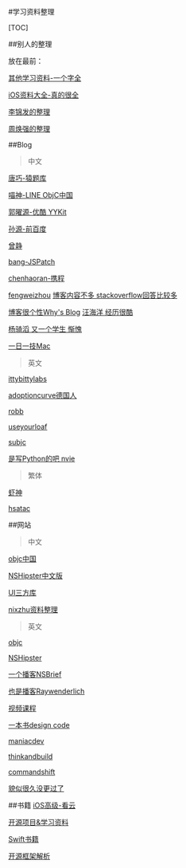 #学习资料整理

[TOC]

##别人的整理

放在最前：

[其他学习资料-一个字全](http://blog.jobbole.com/104313/)

[iOS资料大全-真的很全](https://github.com/jobbole/awesome-ios-cn#core-data)

[李锦发的整理](https://github.com/Aufree/trip-to-iOS)

[周焕强的整理](https://github.com/zhouhuanqiang/LearningIOS)

##Blog

> 中文

[唐巧-猿题库](http://blog.devtang.com)

[喵神-LINE ObjC中国](https://onevcat.com/#bloghttps://onevcat.com)

[郭曜源-优酷 YYKit](http://blog.ibireme.com)

[孙源-前百度](http://blog.sunnyxx.com)

[曾静](http://blog.devzeng.com/#blog)

[bang-JSPatch](http://blog.cnbang.net)

[chenhaoran-携程](http://www.hrchen.com)


[fengweizhou](http://blog.fengweizhou.com) 
[博客内容不多 stackoverflow回答比较多](http://stackoverflow.com/users/1089557/dopcn)

[博客很个性Why's Blog](http://blog.callmewhy.com)
[汪海洋 经历很酷](http://blog.callmewhy.com)

[杨骑滔 又一个学生 惭愧](http://kittenyang.com)

[一日一技Mac](https://workflowy.com/s/3jhIO3nGLH#)


>英文

[ittybittylabs](http://blog.ittybittyapps.com)

[adoptioncurve德国人](https://adoptioncurve.net)

[robb](http://robb.is)

[useyourloaf](http://useyourloaf.com)

[subjc](http://subjc.com)

[是写Python的吧 nvie](http://nvie.com)


>繁体

[虾神](http://blog.txx.im)

[hsatac](http://blog.hsatac.net)

##网站

>中文

[objc中国](https://objccn.io)

[NSHipster中文版](http://nshipster.cn)

[UI三方库](https://www.cocoacontrols.com)

[nixzhu资料整理](https://github.com/nixzhu/dev-blog)


>英文

[objc](https://www.objc.io)

[NSHipster](http://nshipster.com)

[一个播客NSBrief](http://nsbrief.com)

[也是播客Raywenderlich](https://www.raywenderlich.com)

[视频课程](http://tutsplus.com)

[一本书design code](https://designcode.io)

[maniacdev](https://maniacdev.com)

[thinkandbuild](http://www.thinkandbuild.it)

[commandshift](http://commandshift.co.uk)

[貌似很久没更过了](http://indieambitions.com)

##书籍
[iOS高级-看云](http://www.kancloud.cn/digest/data/106686)

[开源项目&学习资料](http://www.kancloud.cn/digest/ios-mac-study/84557)

[Swift书籍](http://hihwei.com/archives/93/)

[开源框架解析](https://github.com/Draveness/iOS-Source-Code-Analyze)

